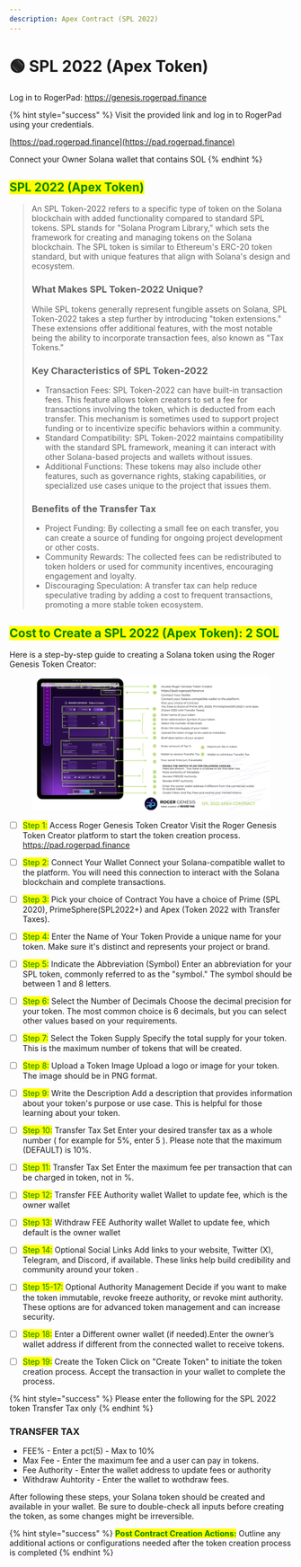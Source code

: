 ```yaml
---
description: Apex Contract (SPL 2022)
---
```


# 🟢 SPL 2022 (Apex Token)

Log in to RogerPad: https://genesis.rogerpad.finance

{% hint style="success" %}
Visit the provided link and log in to RogerPad using your credentials.&#x20;

[https://pad.rogerpad.finance](https://pad.rogerpad.finance)

Connect your Owner Solana wallet that contains SOL&#x20;
{% endhint %}

## <mark style="color:green;">SPL 2022 (Apex Token)</mark> <a href="#toc159257006" id="toc159257006"></a>

> An SPL Token-2022 refers to a specific type of token on the Solana blockchain with added functionality compared to standard SPL tokens. SPL stands for "Solana Program Library," which sets the framework for creating and managing tokens on the Solana blockchain. The SPL token is similar to Ethereum's ERC-20 token standard, but with unique features that align with Solana's design and ecosystem.
>
> ### What Makes SPL Token-2022 Unique?
>
> While SPL tokens generally represent fungible assets on Solana, SPL Token-2022 takes a step further by introducing "token extensions." These extensions offer additional features, with the most notable being the ability to incorporate transaction fees, also known as "Tax Tokens."
>
>
>
> ### Key Characteristics of SPL Token-2022
>
> * Transaction Fees: SPL Token-2022 can have built-in transaction fees. This feature allows token creators to set a fee for transactions involving the token, which is deducted from each transfer. This mechanism is sometimes used to support project funding or to incentivize specific behaviors within a community.
> * Standard Compatibility: SPL Token-2022 maintains compatibility with the standard SPL framework, meaning it can interact with other Solana-based projects and wallets without issues.
> * Additional Functions: These tokens may also include other features, such as governance rights, staking capabilities, or specialized use cases unique to the project that issues them.
>
>
>
> ### Benefits of the Transfer Tax
>
> * Project Funding: By collecting a small fee on each transfer, you can create a source of funding for ongoing project development or other costs.
> * Community Rewards: The collected fees can be redistributed to token holders or used for community incentives, encouraging engagement and loyalty.
> * Discouraging Speculation: A transfer tax can help reduce speculative trading by adding a cost to frequent transactions, promoting a more stable token ecosystem.



## <mark style="color:green;">Cost to Create a SPL 2022 (Apex Token): 2 SOL</mark>

Here is a step-by-step guide to creating a Solana token using the Roger Genesis Token Creator:

<figure><img src="../../.gitbook/assets/SPL 2022 ISNTRUCTIONS.png" alt=""><figcaption></figcaption></figure>

* [ ] <mark style="color:green;">Step 1:</mark> Access Roger Genesis Token Creator Visit the Roger Genesis Token Creator platform to start the token creation process. https://pad.rogerpad.finance
* [ ] <mark style="color:green;">Step 2:</mark> Connect Your Wallet Connect your Solana-compatible wallet to the platform. You will need this connection to interact with the Solana blockchain and complete transactions.
* [ ] <mark style="color:green;">Step 3:</mark> Pick your choice of Contract You have a choice of Prime (SPL 2020), PrimeSphere(SPL2022+) and Apex (Token 2022 with Transfer Taxes).
* [ ] <mark style="color:green;">Step 4:</mark> Enter the Name of Your Token Provide a unique name for your token. Make sure it's distinct and represents your project or brand.
* [ ] <mark style="color:green;">Step 5:</mark> Indicate the Abbreviation (Symbol) Enter an abbreviation for your SPL token, commonly referred to as the "symbol." The symbol should be between 1 and 8 letters.
* [ ] <mark style="color:green;">Step 6:</mark> Select the Number of Decimals Choose the decimal precision for your token. The most common choice is 6 decimals, but you can select other values based on your requirements.
* [ ] <mark style="color:green;">Step 7:</mark> Select the Token Supply Specify the total supply for your token. This is the maximum number of tokens that will be created.
* [ ] <mark style="color:green;">Step 8:</mark> Upload a Token Image Upload a logo or image for your token. The image should be in PNG format.
* [ ] <mark style="color:green;">Step 9:</mark> Write the Description Add a description that provides information about your token's purpose or use case. This is helpful for those learning about your token.
* [ ] <mark style="color:green;">Step 10:</mark> Transfer Tax Set Enter your desired transfer tax as a whole number ( for example for 5%, enter 5 ). Please note that the maximum (DEFAULT) is 10%.
* [ ] <mark style="color:green;">Step 11:</mark> Transfer Tax Set Enter the maximum fee per transaction that can be charged in token, not in %.
* [ ] <mark style="color:green;">Step 12:</mark> Transfer FEE Authority wallet Wallet to update fee, which is the owner wallet
* [ ] <mark style="color:green;">Step 13:</mark> Withdraw FEE Authority wallet Wallet to update fee, which default is the owner wallet
* [ ] <mark style="color:green;">Step 14:</mark> Optional Social Links Add links to your website, Twitter (X), Telegram, and Discord, if available. These links help build credibility and community around your token .&#x20;
* [ ] <mark style="color:green;">Step 15-17:</mark> Optional Authority Management Decide if you want to make the token immutable, revoke freeze authority, or revoke mint authority. These options are for advanced token management and can increase security.
* [ ] <mark style="color:green;">Step 18:</mark> Enter a Different owner wallet (if needed).Enter the owner’s wallet address if different from the connected wallet to receive tokens.
* [ ] <mark style="color:green;">Step 19:</mark> Create the Token Click on "Create Token" to initiate the token creation process. Accept the transaction in your wallet to complete the process.



&#x20;



{% hint style="success" %}
Please enter the following for the SPL 2022 token Transfer Tax only
{% endhint %}

### TRANSFER TAX

* FEE% - Enter a pct(5) - Max to 10%
* Max Fee - Enter the maximum fee and a user can pay in tokens.
* Fee Authority - Enter the wallet address to update fees or authority
* Withdraw Auhtority - Enter the wallet to wothdraw fees.



&#x20;

After following these steps, your Solana token should be created and available in your wallet. Be sure to double-check all inputs before creating the token, as some changes might be irreversible.

{% hint style="success" %}
<mark style="color:green;">**Post Contract Creation Actions:**</mark> Outline any additional actions or configurations needed after the token creation process is completed
{% endhint %}
